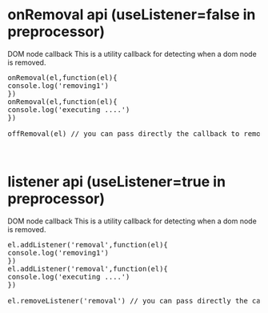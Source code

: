 # onRemoval api (useListener=false in preprocessor)
 DOM node callback
 This is a utility callback for detecting when a dom node is removed.
<pre>
onRemoval(el,function(el){
console.log('removing1') 
})
onRemoval(el,function(el){
console.log('executing ....') 
})

offRemoval(el) // you can pass directly the callback to remove


</pre>
# listener api (useListener=true in preprocessor)
 DOM node callback
 This is a utility callback for detecting when a dom node is removed.
<pre>
el.addListener('removal',function(el){
console.log('removing1') 
})
el.addListener('removal',function(el){
console.log('executing ....') 
})

el.removeListener('removal') // you can pass directly the callback to remove


</pre>

